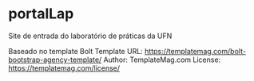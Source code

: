 # portalLap
Site de entrada do laboratório de práticas da UFN

Baseado no template Bolt
Template URL: https://templatemag.com/bolt-bootstrap-agency-template/
Author: TemplateMag.com
License: https://templatemag.com/license/
